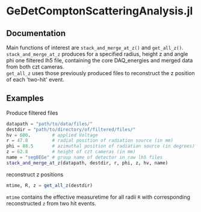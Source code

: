 # GeDetComptonScatteringAnalysis.jl

## Documentation

Main functions of interest are `stack_and_merge_at_z()` and `get_all_z()`.
`stack_and_merge_at_z` produces for a specified radius, height z and 
angle phi one filtered lh5 file, containing the core DAQ_energies and 
merged data from both czt cameras.\
`get_all_z` uses those previously produced files to reconstruct the z 
position of each 'two-hit' event.

## Examples

Produce filtered files

```julia
datapath = "path/to/data/files/"
destdir = "path/to/directory/of/filtered/files/"
hv = 600.        # applied Voltage
r = 47.8         # radial position of radiation source (in mm)
phi = 88.5       # azimuthal position of radiation source (in degrees)
z = 62.8         # height of czt cameras (in mm)
name = "segBEGe" # group name of detector in raw lh5 files
stack_and_merge_at_z(datapath, destdir, r, phi, z, hv, name)
```
reconstruct z positions
```julia
mtime, R, z = get_all_z(destdir)
```
`mtime` contains the effective measuretime for all radii `R` with corresponding
reconstructed `z` from two hit events.